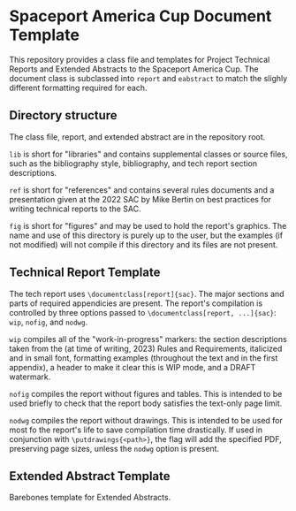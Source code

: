 # Spaceport America Cup Document Template
This repository provides a class file and templates for Project Technical
Reports and Extended Abstracts to the Spaceport America Cup. The document class
is subclassed into `report` and `eabstract` to match the slighly different
formatting required for each. 

## Directory structure
The class file, report, and extended abstract are in the repository root.

`lib` is short for "libraries" and contains supplemental classes or source
files, such as the bibliography style, bibliography, and tech report section
descriptions.

`ref` is short for "references" and contains several rules documents and a
presentation given at the 2022 SAC by Mike Bertin on best practices for writing
technical reports to the SAC.

`fig` is short for "figures" and may be used to hold the report's graphics.  The
name and use of this directory is purely up to the user, but the examples (if
not modified) will not compile if this directory and its files are not present.

## Technical Report Template
The tech report uses `\documentclass[report]{sac}`. The major sections and parts
of required appendicies are present. The report's compilation is controlled by
three options passed to `\documentclass[report, ...]{sac}`: `wip`, `nofig`, and `nodwg`.

`wip` compiles all of the "work-in-progress" markers: the section
descriptions taken from the (at time of writing, 2023) Rules and Requirements,
italicized and in small font, formatting examples (throughout the text and in
the first appendix), a header to make it clear this is WIP mode, and a DRAFT watermark. 

`nofig` compiles the report without figures and tables. This is intended to be
used briefly to check that the report body satisfies the text-only page limit.

`nodwg` compiles the report without drawings. This is intended to be used for
most fo the report's life to save compilation time drastically. If used in
conjunction with `\putdrawings{<path>}`, the flag will add the specified PDF,
preserving page sizes, unless the `nodwg` option is present.

## Extended Abstract Template
Barebones template for Extended Abstracts.

